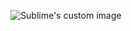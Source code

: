 <p align="center">
  <img src="https://user-images.githubusercontent.com/60669304/107407004-293b3580-6b1a-11eb-8a2a-118d6a27f419.PNG" alt="Sublime's custom image"/>
</p>
